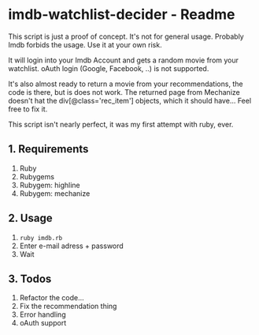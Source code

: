 # imdb-watchlist-decider - Readme

This script is just a proof of concept. It's not for general usage. Probably Imdb forbids the usage.
Use it at your own risk.

It will login into your Imdb Account and gets a random movie from your watchlist. 
oAuth login (Google, Facebook, ..) is not supported.

It's also almost ready to return a movie from your recommendations, the code is there, but is does not work.
The returned page from Mechanize doesn't hat the div[@class='rec_item'] objects, which it should have...
Feel free to fix it.

This script isn't nearly perfect, it was my first attempt with ruby, ever.

## 1. Requirements
1. Ruby
2. Rubygems
3. Rubygem: highline
4. Rubygem: mechanize

## 2. Usage

1. `ruby imdb.rb`
2. Enter e-mail adress + password
3. Wait

## 3. Todos

1. Refactor the code... 
2. Fix the recommendation thing
3. Error handling
4. oAuth support 
